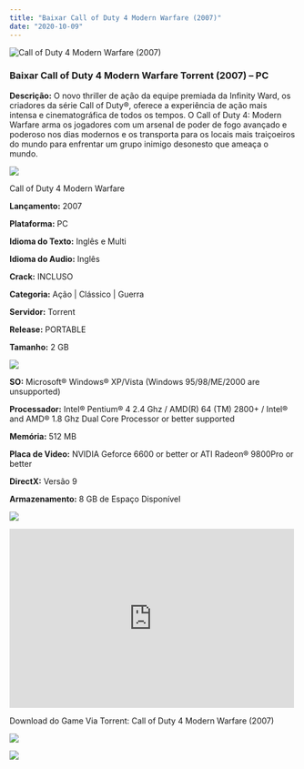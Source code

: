 ```yaml
---
title: "Baixar Call of Duty 4 Modern Warfare (2007)"
date: "2020-10-09"
---
```


![Call of Duty 4 Modern Warfare (2007)](https://1.bp.blogspot.com/-qMFfrUwWTnw/XuOOoCLFU1I/AAAAAAAAAnU/azF05AFQPKgLFyZVqjpYwoZMyQhxdzLigCNcBGAsYHQ/s320/poster.jpg "Call of Duty 4 Modern Warfare (2007)")

### Baixar Call of Duty 4 Modern Warfare Torrent (2007) – PC

**Descrição:** O novo thriller de ação da equipe premiada da Infinity Ward, os criadores da série Call of Duty®, oferece a experiência de ação mais intensa e cinematográfica de todos os tempos. O Call of Duty 4: Modern Warfare arma os jogadores com um arsenal de poder de fogo avançado e poderoso nos dias modernos e os transporta para os locais mais traiçoeiros do mundo para enfrentar um grupo inimigo desonesto que ameaça o mundo.

![](https://1.bp.blogspot.com/-XIAoZor_ewQ/Xt6k8H1cWZI/AAAAAAAAAi0/oGRR_ah4Rf449lfQQZDiX_22jAu7LLnJACPcBGAYYCw/s400/Bot{1e4a638742c4ba6e593ba415a1cdf07bd8fcfe8eb821de52635c6c59191c9881}25C3{1e4a638742c4ba6e593ba415a1cdf07bd8fcfe8eb821de52635c6c59191c9881}25A3o{1e4a638742c4ba6e593ba415a1cdf07bd8fcfe8eb821de52635c6c59191c9881}2Bde{1e4a638742c4ba6e593ba415a1cdf07bd8fcfe8eb821de52635c6c59191c9881}2BInforma{1e4a638742c4ba6e593ba415a1cdf07bd8fcfe8eb821de52635c6c59191c9881}25C3{1e4a638742c4ba6e593ba415a1cdf07bd8fcfe8eb821de52635c6c59191c9881}25A7{1e4a638742c4ba6e593ba415a1cdf07bd8fcfe8eb821de52635c6c59191c9881}25C3{1e4a638742c4ba6e593ba415a1cdf07bd8fcfe8eb821de52635c6c59191c9881}25B5es.jpg)

Call of Duty 4 Modern Warfare

**Lançamento:** 2007

**Plataforma:** PC

**Idioma do Texto:** Inglês e Multi

**Idioma do Audio:** Inglês 

**Crack:** INCLUSO

**Categoria:** Ação | Clássico | Guerra

**Servidor:** Torrent

**Release:** PORTABLE

**Tamanho:** 2 GB

![](https://1.bp.blogspot.com/-h4INo_OBwls/Xt6lEEMpxNI/AAAAAAAAAi4/JjyyoRDYOagV83dzmOlHFitCwsklVMs6ACPcBGAYYCw/s400/Bot{1e4a638742c4ba6e593ba415a1cdf07bd8fcfe8eb821de52635c6c59191c9881}25C3{1e4a638742c4ba6e593ba415a1cdf07bd8fcfe8eb821de52635c6c59191c9881}25A3o{1e4a638742c4ba6e593ba415a1cdf07bd8fcfe8eb821de52635c6c59191c9881}2Bde{1e4a638742c4ba6e593ba415a1cdf07bd8fcfe8eb821de52635c6c59191c9881}2BRequisitos.jpg)

**SO:** Microsoft® Windows® XP/Vista (Windows 95/98/ME/2000 are unsupported)

**Processador:** Intel® Pentium® 4 2.4 Ghz / AMD(R) 64 (TM) 2800+ / Intel® and AMD® 1.8 Ghz Dual Core Processor or better supported

**Memória:** 512 MB

**Placa de Video:** NVIDIA Geforce 6600 or better or ATI Radeon® 9800Pro or better

**DirectX:** Versão 9

**Armazenamento:** 8 GB de Espaço Disponível

  

![](https://1.bp.blogspot.com/-rcYyVsnA81c/Xt6lZMZ2XiI/AAAAAAAAAjA/1MF2KKFyKSoUtwrodSDJRdpQoMNmnHOhwCPcBGAYYCw/s400/Bot{1e4a638742c4ba6e593ba415a1cdf07bd8fcfe8eb821de52635c6c59191c9881}25C3{1e4a638742c4ba6e593ba415a1cdf07bd8fcfe8eb821de52635c6c59191c9881}25A3o{1e4a638742c4ba6e593ba415a1cdf07bd8fcfe8eb821de52635c6c59191c9881}2Bde{1e4a638742c4ba6e593ba415a1cdf07bd8fcfe8eb821de52635c6c59191c9881}2BTrailer.jpg)

<iframe allow="accelerometer; autoplay; encrypted-media; gyroscope; picture-in-picture" allowfullscreen frameborder="0" height="315" src="https://www.youtube.com/embed/LhuIjNSg7Gg" width="500"></iframe>

Download do Game Via Torrent: Call of Duty 4 Modern Warfare (2007)

[![](https://1.bp.blogspot.com/-KEcbu5lXdM0/Xu5yX-HgHDI/AAAAAAAAAsY/bBJ6W14NqC4-Ny_0LiwqQPIkTbYzyURcACPcBGAYYCw/s200/CAPA3.jpg)](https://utorrentmegagames.blogspot.com/p/recomendado.html)

[![](https://1.bp.blogspot.com/-Rkir3Cy7E90/XthUbQKV_OI/AAAAAAAAAgU/q6xV1k8mreQnsOAbeImqH6Qi8ahsN2LpACPcBGAYYCw/s1600/Bot{1e4a638742c4ba6e593ba415a1cdf07bd8fcfe8eb821de52635c6c59191c9881}25C3{1e4a638742c4ba6e593ba415a1cdf07bd8fcfe8eb821de52635c6c59191c9881}25A3o{1e4a638742c4ba6e593ba415a1cdf07bd8fcfe8eb821de52635c6c59191c9881}2Bde{1e4a638742c4ba6e593ba415a1cdf07bd8fcfe8eb821de52635c6c59191c9881}2BDownload.jpg)](d322f79bed1d122bd35ccc04d03e18a6ecb262f4&dn={1e4a638742c4ba6e593ba415a1cdf07bd8fcfe8eb821de52635c6c59191c9881}5BAVeRAnTeD{1e4a638742c4ba6e593ba415a1cdf07bd8fcfe8eb821de52635c6c59191c9881}5DCall.of.Duty.4.Modern.Warfare.Rip.7z)
